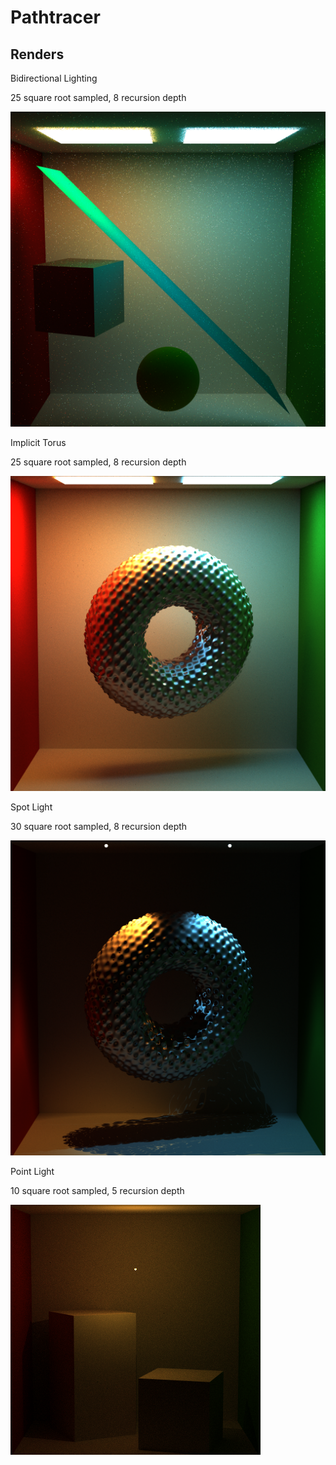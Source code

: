 Pathtracer
======================

Renders
------------

Bidirectional Lighting

25 square root sampled, 8 recursion depth

![](Bidirectional_25_8.png)


Implicit Torus

25 square root sampled, 8 recursion depth

![](Implicit_Distorted_Torus_25_8.png)


Spot Light

30 square root sampled, 8 recursion depth

![](SpotLight_30_8.png)


Point Light

10 square root sampled, 5 recursion depth

![](PointLight_10_5.png)
